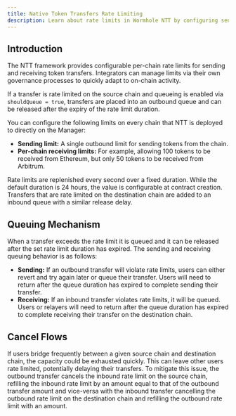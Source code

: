 ```yaml
---
title: Native Token Transfers Rate Limiting
description: Learn about rate limits in Wormhole NTT by configuring send/receive limits, queuing, and cancel flows to manage multichain token transfers efficiently.
---
```


## Introduction

The NTT framework provides configurable per-chain rate limits for sending and receiving token transfers. Integrators can manage limits via their own governance processes to quickly adapt to on-chain activity.

If a transfer is rate limited on the source chain and queueing is enabled via `shouldQueue = true`, transfers are placed into an outbound queue and can be released after the expiry of the rate limit duration.

You can configure the following limits on every chain that NTT is deployed to directly on the Manager:

- **Sending limit:** A single outbound limit for sending tokens from the chain.
- **Per-chain receiving limits:** For example, allowing 100 tokens to be received from Ethereum, but only 50 tokens to be received from Arbitrum.

Rate limits are replenished every second over a fixed duration. While the default duration is 24 hours, the value is configurable at contract creation. Transfers that are rate limited on the destination chain are added to an inbound queue with a similar release delay.

## Queuing Mechanism

When a transfer exceeds the rate limit it is queued and it can be released after the set rate limit duration has expired. The sending and receiving queuing behavior is as follows:

*   **Sending:** If an outbound transfer will violate rate limits, users can either revert and try again later or queue their transfer. Users will need to return after the queue duration has expired to complete sending their transfer.
*   **Receiving:** If an inbound transfer violates rate limits, it will be queued. Users or relayers will need to return after the queue duration has expired to complete receiving their transfer on the destination chain.
    
## Cancel Flows

If users bridge frequently between a given source chain and destination chain, the capacity could be exhausted quickly. This can leave other users rate limited, potentially delaying their transfers. To mitigate this issue, the outbound transfer cancels the inbound rate limit on the source chain, refilling the inbound rate limit by an amount equal to that of the outbound transfer amount and vice-versa with the inbound transfer cancelling the outbound rate limit on the destination chain and refilling the outbound rate limit with an amount.